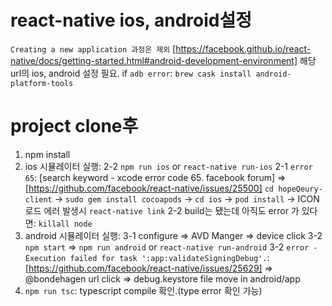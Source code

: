 # react-native ios, android설정

`Creating a new application 과정은 제외` [https://facebook.github.io/react-native/docs/getting-started.html#android-development-environment] 해당 url의 ios, android 설정 필요.
if `adb error`: `brew cask install android-platform-tools`

# project clone후

1. npm install
2. ios 시뮬레이터 실행:
   2-2 `npm run ios` or `react-native run-ios`
   2-1 `error 65`: [search keyword - xcode error code 65. facebook forum] => [https://github.com/facebook/react-native/issues/25500] `cd hopeQeury-client` -> `sudo gem install cocoapods` -> `cd ios` -> `pod install` -> ICON 로드 에러 발생시 `react-native link`
   2-2 build는 됐는데 아직도 error 가 있다면: `killall node`
3. android 시뮬레이터 실행:
   3-1 configure => AVD Manger => device click
   3-2 `npm start` => `npm run android` or `react-native run-android`
   3-2 `error - Execution failed for task ':app:validateSigningDebug'.`: [https://github.com/facebook/react-native/issues/25629] => @bondehagen url click => debug.keystore file move in android/app
4. `npm run tsc`: typescript compile 확인.(type error 확인 가능)
